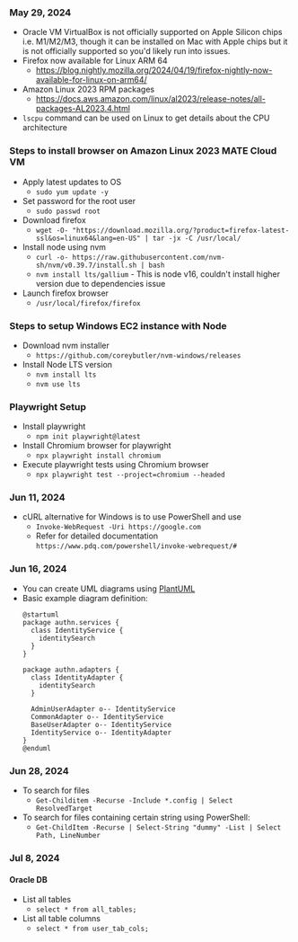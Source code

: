 ### May 29, 2024
* Oracle VM VirtualBox is not officially supported on Apple Silicon chips i.e. M1/M2/M3, though it can be installed on Mac with Apple chips but it is not officially supported so you'd likely run into issues.
* Firefox now available for Linux ARM 64
  * https://blog.nightly.mozilla.org/2024/04/19/firefox-nightly-now-available-for-linux-on-arm64/
* Amazon Linux 2023 RPM packages
  * https://docs.aws.amazon.com/linux/al2023/release-notes/all-packages-AL2023.4.html
* `lscpu` command can be used on Linux to get details about the CPU architecture


### Steps to install browser on Amazon Linux 2023 MATE Cloud VM
* Apply latest updates to OS
  * `sudo yum update -y`
* Set password for the root user
  * `sudo passwd root`
* Download firefox
  * `wget -O- "https://download.mozilla.org/?product=firefox-latest-ssl&os=linux64&lang=en-US" | tar -jx -C /usr/local/`
* Install node using nvm
  * `curl -o- https://raw.githubusercontent.com/nvm-sh/nvm/v0.39.7/install.sh | bash`
  * `nvm install lts/gallium` - This is node v16, couldn't install higher version due to dependencies issue
* Launch firefox browser
  * `/usr/local/firefox/firefox`

### Steps to setup Windows EC2 instance with Node
* Download nvm installer
  * `https://github.com/coreybutler/nvm-windows/releases`
* Install Node LTS version
  * `nvm install lts`
  * `nvm use lts`

### Playwright Setup
* Install playwright
  * `npm init playwright@latest`
* Install Chromium browser for playwright
  * `npx playwright install chromium`
* Execute playwright tests using Chromium browser
  * `npx playwright test --project=chromium --headed`


### Jun 11, 2024
* cURL alternative for Windows is to use PowerShell and use
  * `Invoke-WebRequest -Uri https://google.com`
  * Refer for detailed documentation `https://www.pdq.com/powershell/invoke-webrequest/#`

### Jun 16, 2024
* You can create UML diagrams using [PlantUML](http://www.plantuml.com/plantuml)
* Basic example diagram definition:
  ```
  @startuml
  package authn.services {
    class IdentityService {
      identitySearch
    }
  }

  package authn.adapters {
    class IdentityAdapter {
      identitySearch
    }

    AdminUserAdapter o-- IdentityService
    CommonAdapter o-- IdentityService
    BaseUserAdapter o-- IdentityService
    IdentityService o-- IdentityAdapter
  }
  @enduml
  ```

### Jun 28, 2024
* To search for files 
  * `Get-Childitem -Recurse -Include *.config | Select ResolvedTarget`
* To search for files containing certain string using PowerShell:
  * `Get-ChildItem -Recurse | Select-String "dummy" -List | Select Path, LineNumber`

### Jul 8, 2024
#### Oracle DB
* List all tables
  * `select * from all_tables;`
* List all table columns
  * `select * from user_tab_cols;`
